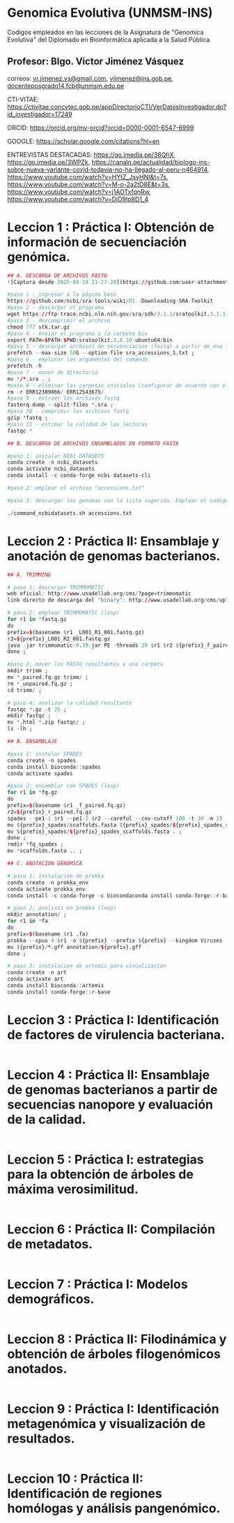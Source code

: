 # Genomica Evolutiva (UNMSM-INS)
Codigos empleados en las lecciones de la Asignatura de "Genomica Evolutiva" del Diplomado en Bioinformática aplicada a la Salud Pública

## Profesor: Blgo. Victor Jiménez Vásquez

correos: vr.jimenez.vs@gmail.com, vjimenez@ins.gob.pe, docenteposgrado14.fcb@unmsm.edu.pe

CTI-VITAE: https://ctivitae.concytec.gob.pe/appDirectorioCTI/VerDatosInvestigador.do?id_investigador=17249

ORCID: https://orcid.org/my-orcid?orcid=0000-0001-6547-6999

GOOGLE: https://scholar.google.com/citations?hl=en

ENTREVISTAS DESTACADAS: https://go.imedia.pe/36QhX, https://go.imedia.pe/3WPZk, https://canaln.pe/actualidad/biologo-ins-sobre-nueva-variante-covid-todavia-no-ha-llegado-al-peru-n464914, https://www.youtube.com/watch?v=HYtZ_JsyHNI&t=7s, https://www.youtube.com/watch?v=M-o-2a2tD8E&t=3s, https://www.youtube.com/watch?v=j1AOTxfqnRw, https://www.youtube.com/watch?v=DjD9Ip8D1_4

# Leccion 1 : Práctica I: Obtención de información de secuenciación genómica.
```r
## A. DESCARGA DE ARCHIVOS FASTQ
![Captura desde 2025-04-18 21-27-20](https://github.com/user-attachments/assets/14ddf24b-bac9-4d0b-aaf8-2acc39725656)

#paso 1 - ingresar a la página base
https://github.com/ncbi/sra-tools/wiki/01.-Downloading-SRA-Toolkit
#paso 2 - descargar el programa
wget https://ftp-trace.ncbi.nlm.nih.gov/sra/sdk/3.1.1/sratoolkit.3.1.1-ubuntu64.tar.gz -O stk.tar.gz
#paso 3 - descomprimir el archivo
chmod 777 stk.tar.gz
#paso 4 - enviar el programa a la carpeta bin
export PATH=$PATH:$PWD/sratoolkit.3.0.10-ubuntu64/bin
#paso 5 - descargar archivos de secuenciacion (fastq) a partir de una lista en formato "txt"
prefetch --max-size 50G --option-file sra_accessions_1.txt ;
#paso 6 - explorar los argumentos del comando
prefetch -h
#paso 7 - mover de directorio
mv */*.sra . ;
#paso 8 - eliminar las carpetas iniciales (configurar de acuerdo con el archivo "txt")
rm -r ERR12389866/ ERR12543675/
#paso 9 - extraer los archivos fastq 
fasterq-dump --split-files *.sra ;
#paso 10 - comprimir los archivos fastq
gzip *fastq ;
#paso 11 - estimar la calidad de las lecturas
fastqc *

## B. DESCARGA DE ARCHIVOS ENSAMBLADOS EN FORMATO FASTA

#paso 1: instalar NCBI-DATASETS
conda create -n ncbi_datasets
conda activate ncbi_datasets
conda install -c conda-forge ncbi-datasets-cli

#paso 2: emplear el archivo "accessions.txt"

#paso 3: descargar los genomas con la lista sugerida. Emplear el codigo "command_ncbidatasets.sh" disponible en https://github.com/Vjimenez-vasquez/NCBI-DATASETS

./command_ncbidatasets.sh accessions.txt 
```

# Leccion 2 : Práctica II: Ensamblaje y anotación de genomas bacterianos.
```r
## A. TRIMMING

# paso 1: descargar TRIMMOMATIC
web oficial: http://www.usadellab.org/cms/?page=trimmomatic
link directo de descarga del "binary": http://www.usadellab.org/cms/uploads/supplementary/Trimmomatic/Trimmomatic-0.39.zip

# paso 2: emplear TRIMMOMATIC (loop)
for r1 in *fastq.gz
do
prefix=$(basename $r1 _L001_R1_001.fastq.gz)
r2=${prefix}_L001_R2_001.fastq.gz
java -jar trimmomatic-0.39.jar PE -threads 28 $r1 $r2 ${prefix}_f_paired.fq.gz ${prefix}_f_unpaired.fq.gz ${prefix}_r_paired.fq.gz ${prefix}_r_unpaired.fq.gz SLIDINGWINDOW:4:20 MINLEN:50 ;
done ; 

#paso 3: mover los FASTQ resultantes a una carpeta 
mkdir trimm ; 
mv *_paired.fq.gz trimm/ ; 
rm *_unpaired.fq.gz ;
cd trimm/ ;

# paso 4: analizar la calidad resultante
fastqc *.gz -t 25 ; 
mkdir fastqc ;
mv *.html *.zip fastqc/ ; 
ls -lh ;

## B. ENSAMBLAJE

#paso 1: instalar SPADES
conda create -n spades
conda install bioconda::spades
conda activate spades

#paso 2: ensamblar con SPADES (loop)
for r1 in *fq.gz
do
prefix=$(basename $r1 _f_paired.fq.gz)
r2=${prefix}_r_paired.fq.gz
spades --pe1-1 $r1 --pe1-2 $r2 --careful --cov-cutoff 100 -t 30 -m 15 -o ${prefix}_spades ;
mv ${prefix}_spades/scaffolds.fasta ${prefix}_spades/${prefix}_spades_scaffolds.fasta ;
mv ${prefix}_spades/${prefix}_spades_scaffolds.fasta . ;
done ;
rmdir *fq_spades ;
mv *scaffolds.fasta .. ;

## C. ANOTACION GENOMICA

# paso 1: instalacion de prokka
conda create -n prokka_env
conda activate prokka_env
conda install -c conda-forge -c biocondaconda install conda-forge::r-base prokka

# paso 2: analisis en prokka (loop)
mkdir annotation/ ;
for r1 in *fa
do
prefix=$(basename $r1 .fa)
prokka --cpus 4 $r1 -o ${prefix} --prefix ${prefix} --kingdom Viruses ; 
mv ${prefix}/*.gff annotation/${prefix}.gff
done ;

# paso 3: instalacion de artemis para visualización
conda create -n art
conda activate art
conda install bioconda::artemis
conda install conda-forge::r-base
```

# Leccion 3 : Práctica I: Identificación de factores de virulencia bacteriana.
```r
```

# Leccion 4 : Práctica II: Ensamblaje de genomas bacterianos a partir de secuencias nanopore y evaluación de la calidad.
```r
```

# Leccion 5 : Práctica I: estrategias para la obtención de árboles de máxima verosimilitud.
```r
```

# Leccion 6 : Práctica II: Compilación de metadatos.
```r
```

# Leccion 7 : Práctica I: Modelos demográficos.
```r
```

# Leccion 8 : Práctica II: Filodinámica y obtención de árboles filogenómicos anotados.
```r
```

# Leccion 9 : Práctica I: Identificación metagenómica y visualización de resultados.
```r
```

# Leccion 10 : Práctica II: Identificación de regiones homólogas y análisis pangenómico.
```r
```
